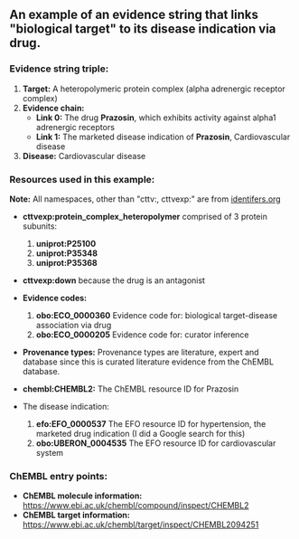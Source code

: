 ## An example of an evidence string that links "biological target" to its disease indication via drug.

### Evidence string triple:

1. **Target:** A heteropolymeric protein complex (alpha adrenergic receptor complex)
3. **Evidence chain:**
	- **Link 0:** The drug **Prazosin**, which exhibits activity against alpha1 adrenergic receptors
	- **Link 1:** The marketed disease indication of **Prazosin**, Cardiovascular disease
4. **Disease:** Cardiovascular disease

### Resources used in this example:

**Note:** All namespaces, other than "cttv:, cttvexp:" are from [identifers.org](http://identifiers.org/)

- **cttvexp:protein_complex_heteropolymer** comprised of 3 protein subunits:
	1. 	**uniprot:P25100**
	1. 	**uniprot:P35348**
	1. 	**uniprot:P35368**
- **cttvexp:down** because the drug is an antagonist

- **Evidence codes:**
	1. **obo:ECO_0000360** Evidence code for: biological target-disease 
	association via drug
	1. **obo:ECO_0000205** Evidence code for: curator inference

- **Provenance types:** Provenance types are literature, expert and database since this is curated literature evidence from the ChEMBL database.
	
- **chembl:CHEMBL2:** The ChEMBL resource ID for Prazosin

- The disease indication:

	1. **efo:EFO_0000537** The EFO resource ID for hypertension, the marketed drug
	indication (I did a Google search for this)
	1. **obo:UBERON_0004535** The EFO resource ID for cardiovascular system
	
### ChEMBL entry points:
- **ChEMBL molecule information:** https://www.ebi.ac.uk/chembl/compound/inspect/CHEMBL2
- **ChEMBL target information:** https://www.ebi.ac.uk/chembl/target/inspect/CHEMBL2094251